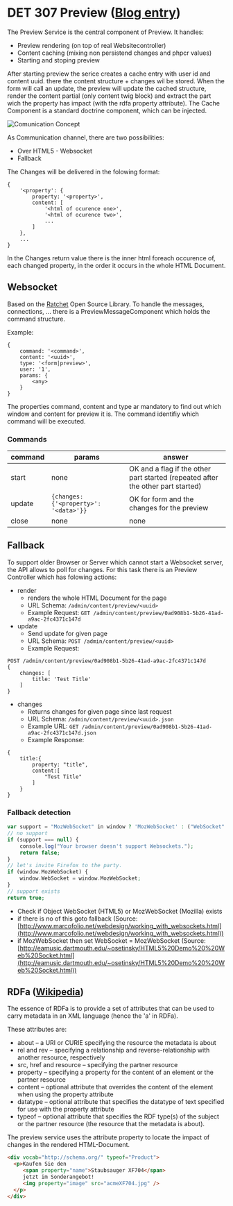 # DET 307 Preview ([Blog entry](http://www.sulu.io/post/74382940328/live-preview))


The Preview Service is the central component of Preview. It handles:

* Preview rendering (on top of real Websitecontroller)
* Content caching (mixing non persistend changes and phpcr values)
* Starting and stoping preview

After starting preview the serice creates a cache entry with user id and content uuid. there the content structure + changes wil be stored. When the form will call an update, the preview will update the cached structure, render the content partial (only content twig block) and extract the part wich the property has impact (with the rdfa property attribute). The Cache Component is a standard doctrine component, which can be injected.


![Comunication Concept](https://raw2.github.com/sulu-cmf/docs/master/detail-specification/images/Live-Preview.png)

As Communication channel, there are two possibilities:

* Over HTML5 - Websocket
* Fallback

The Changes will be delivered in the folowing format:

```
{
	'<property': {
		property: '<property>',
		content: [
			'<html of ocurence one>',
			'<html of ocurence two>',
			...
		]
	},
	...
}
```
In the Changes return value there is the inner html foreach occurence of, each changed property, in the order it occurs in the whole HTML Document.

## Websocket

Based on the [Ratchet](http://socketo.me/) Open Source Library. To handle the messages, connections, ... there is a PreviewMessageComponent which holds the command structure. 

Example:

```
{
	command: '<command>',
	content: '<uuid>',
	type: '<form|preview>',
	user: '1',
	params: {
		<any>
	}
}
```

The properties command, content and type ar mandatory to find out which window and content for preview it is. The command identifiy which command will be executed.

### Commands

| command | params                                     | answer |
| ------- | ------------------------------------------ | ------ |
| start   | none                                       | OK and a flag if the other part started (repeated after the other part started) |
| update  | `{changes: {'<property>': '<data>'}}` | OK for form and the changes for the preview |
| close   | none                                       | none |

## Fallback

To support older Browser or Server which cannot start a Websocket server, the API allows to poll for changes. For this task there is an Preview Controller which has folowing actions:

* render
	* renders the whole HTML Document for the page
	* URL Schema: `/admin/content/preview/<uuid>`
	* Example Request: `GET /admin/content/preview/0ad908b1-5b26-41ad-a9ac-2fc4371c147d`
* update
	* Send update for given page
	* URL Schema: `POST /admin/content/preview/<uuid>`
	* Example Request: 
	
```
POST /admin/content/preview/0ad908b1-5b26-41ad-a9ac-2fc4371c147d
{
	changes: [
		title: 'Test Title'
	]
}
```
* changes
	* Returns changes for given page since last request
	* URL Schema: `/admin/content/preview/<uuid>.json`
	* Example URL: `GET /admin/content/preview/0ad908b1-5b26-41ad-a9ac-2fc4371c147d.json`
	* Example Response:
	
```
{
	title:{
		property: "title",
		content:[
			"Test Title"
		]
	}
}
```

### Fallback detection

```php
var support = "MozWebSocket" in window ? 'MozWebSocket' : ("WebSocket" in window ? 'WebSocket' : null);
// no support
if (support === null) {
	console.log("Your browser doesn't support Websockets.");
	return false;
}
// let's invite Firefox to the party.
if (window.MozWebSocket) {
	window.WebSocket = window.MozWebSocket;
}
// support exists
return true;
```

* Check if Object WebSocket (HTML5) or MozWebSocket (Mozilla) exists
* if there is no of this goto fallback (Source: [http://www.marcofolio.net/webdesign/working_with_websockets.html](http://www.marcofolio.net/webdesign/working_with_websockets.html))
* if MozWebSocket then set WebSocket = MozWebSocket (Source: [http://eamusic.dartmouth.edu/~osetinsky/HTML5%20Demo%20%20Web%20Socket.html](http://eamusic.dartmouth.edu/~osetinsky/HTML5%20Demo%20%20Web%20Socket.html))



## RDFa ([Wikipedia](http://en.wikipedia.org/wiki/RDFa))

The essence of RDFa is to provide a set of attributes that can be used to carry metadata in an XML language (hence the 'a' in RDFa).

These attributes are:

* about – a URI or CURIE specifying the resource the metadata is about
* rel and rev – specifying a relationship and reverse-relationship with another resource, respectively
* src, href and resource – specifying the partner resource
* property – specifying a property for the content of an element or the partner resource
* content – optional attribute that overrides the content of the element when using the property attribute
* datatype – optional attribute that specifies the datatype of text specified for use with the property attribute
* typeof – optional attribute that specifies the RDF type(s) of the subject or the partner resource (the resource that the metadata is about).

The preview service uses the attribute property to locate the impact of changes in the rendered HTML-Document.


```html
<div vocab="http://schema.org/" typeof="Product">
  <p>Kaufen Sie den 
     <span property="name">Staubsauger XF704</span> 
     jetzt im Sonderangebot! 
     <img property="image" src="acmeXF704.jpg" />
  </p>
</div>
```
